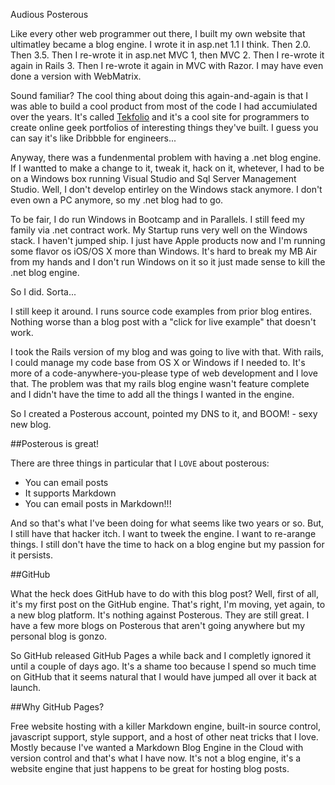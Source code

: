 Audious Posterous

Like every other web programmer out there, I built my own website that ultimatley became a blog engine. I wrote it in asp.net 1.1 I think. Then 2.0. Then 3.5. Then I re-wrote it in asp.net MVC 1, then MVC 2. Then I re-wrote it again in Rails 3. Then I re-wrote it again in MVC with Razor. I may have even done a version with WebMatrix.

Sound familiar? The cool thing about doing this again-and-again is that I was able to build a cool product from most of the code I had accumiulated over the years. It's called [Tekfolio](www.tekfolio.me) and it's a cool site for programmers to create online geek portfolios of interesting things they've built. I guess you can say it's like Dribbble for engineers...

Anyway, there was a fundenmental problem with having a .net blog engine. If I wantted to make a change to it, tweak it, hack on it, whetever, I had to be on a Windows box running Visual Studio and Sql Server Management Studio. Well, I don't develop entirley on the Windows stack anymore. I don't even own a PC anymore, so my .net blog had to go.

To be fair, I do run Windows in Bootcamp and in Parallels. I still feed my family via .net contract work. My Startup runs very well on the Windows stack. I haven't jumped ship. I just have Apple products now and I'm running some flavor os iOS/OS X more than Windows. It's hard to break my MB Air from my hands and I don't run Windows on it so it just made sense to kill the .net blog engine.

So I did. Sorta...

I still keep it around. I runs source code examples from prior blog entires. Nothing worse than a blog post with a "click for live example" that doesn't work.

I took the Rails version of my blog and was going to live with that. With rails, I could manage my code base from OS X or Windows if I needed to. It's more of a code-anywhere-you-please type of web development and I love that. The problem was that my rails blog engine wasn't feature complete and I didn't have the time to add all the things I wanted in the engine.

So I created a Posterous account, pointed my DNS to it, and BOOM! - sexy new blog.

##Posterous is great!

There are three things in particular that I `LOVE` about posterous:
* You can email posts
* It supports Markdown
* You can email posts in Markdown!!!

And so that's what I've been doing for what seems like two years or so. But, I still have that hacker itch. I want to tweek the engine. I want to re-arange things. I still don't have the time to hack on a blog engine but my passion for it persists.

##GitHub

What the heck does GitHub have to do with this blog post? Well, first of all, it's my first post on the GitHub engine. That's right, I'm moving, yet again, to a new blog platform. It's nothing against Posterous. They are still great. I have a few more blogs on Posterous that aren't going anywhere but my personal blog is gonzo.

So GitHub released GitHub Pages a while back and I completly ignored it until a couple of days ago. It's a shame too because I spend so much time on GitHub that it seems natural that I would have jumped all over it back at launch.

##Why GitHub Pages?

Free website hosting with a killer Markdown engine, built-in source control, javascript support, style support, and a host of other neat tricks that I love. Mostly because I've wanted a Markdown Blog Engine in the Cloud with version control and that's what I have now. It's not a blog engine, it's a website engine that just happens to be great for hosting blog posts.